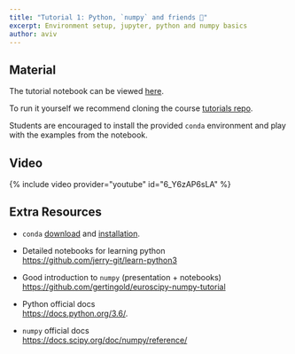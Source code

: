 ```yaml
---
title: "Tutorial 1: Python, `numpy` and friends 🐍"
excerpt: Environment setup, jupyter, python and numpy basics
author: aviv
---
```


## Material


The tutorial notebook can be viewed [here](https://nbviewer.jupyter.org/github/vistalab-technion/cs236605-tutorials/blob/master/tutorial1/tutorial1-Python_Numpy.ipynb).

To run it yourself we recommend cloning the course [tutorials repo](https://github.com/vistalab-technion/cs236605-tutorials).

Students are encouraged to install the provided `conda` environment and play
with the examples from the notebook.

## Video

{% include video provider="youtube" id="6_Y6zAP6sLA" %}

## Extra Resources

- `conda` [download](https://conda.io/miniconda.html) and
  [installation](https://conda.io/docs/user-guide/install/index.html).

- Detailed notebooks for learning python<br>
  <https://github.com/jerry-git/learn-python3>

- Good introduction to `numpy` (presentation + notebooks)<br>
  <https://github.com/gertingold/euroscipy-numpy-tutorial>

- Python official docs<br>
  <https://docs.python.org/3.6/>.

- `numpy` official docs<br>
  <https://docs.scipy.org/doc/numpy/reference/>
